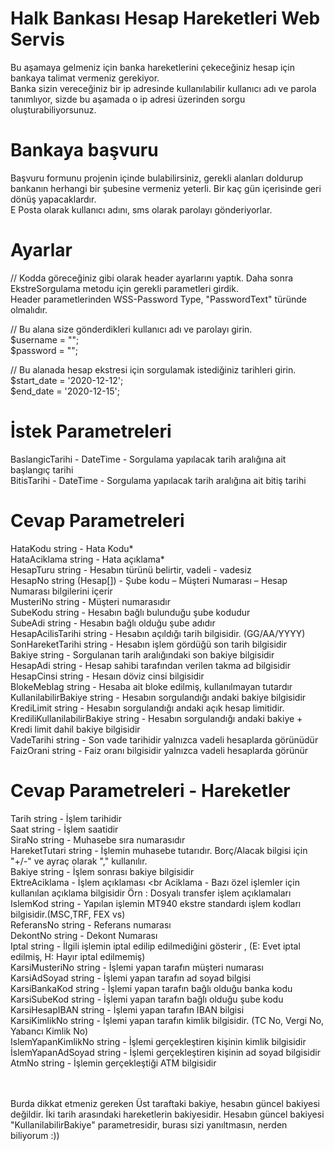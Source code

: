 # Halk Bankası Hesap Hareketleri Web Servis
Bu aşamaya gelmeniz için banka hareketlerini çekeceğiniz hesap için bankaya talimat vermeniz gerekiyor. <br>
Banka sizin vereceğiniz bir ip adresinde kullanılabilir  kullanıcı adı ve parola tanımlıyor, sizde bu aşamada o ip adresi üzerinden sorgu oluşturabiliyorsunuz.

# Bankaya başvuru
Başvuru formunu projenin içinde bulabilirsiniz, gerekli alanları doldurup bankanın herhangi bir şubesine vermeniz yeterli. Bir kaç gün içerisinde geri dönüş yapacaklardır. <br>
E Posta olarak kullanıcı adını, sms olarak parolayı gönderiyorlar.


# Ayarlar
// Kodda göreceğiniz gibi olarak header ayarlarını yaptık. Daha sonra EkstreSorgulama metodu için gerekli parametleri girdik.<br>
Header parametlerinden WSS-Password Type, "PasswordText" türünde olmalıdır.<br>

// Bu alana size gönderdikleri kullanıcı adı ve parolayı girin.<br>
$username = "";<br>
$password = "";<br>

// Bu alanada hesap ekstresi için sorgulamak istediğiniz tarihleri girin. <br>
$start_date = '2020-12-12'; <br>
$end_date = '2020-12-15'; <br>

# İstek Parametreleri
BaslangicTarihi - DateTime - Sorgulama yapılacak tarih aralığına ait
başlangıç tarihi <br>
BitisTarihi -  DateTime - Sorgulama yapılacak tarih aralığına ait bitiş tarihi

# Cevap Parametreleri

HataKodu string -  Hata Kodu* <br>
HataAciklama string - Hata açıklama* <br>
HesapTuru string - Hesabın türünü belirtir, vadeli - vadesiz <br>
HesapNo string (Hesap[]) - Şube kodu – Müşteri Numarası – Hesap Numarası bilgilerini içerir <br>
MusteriNo string - Müşteri numarasıdır <br>
SubeKodu string - Hesabın bağlı bulunduğu şube kodudur <br>
SubeAdi string - Hesabın bağlı olduğu şube adıdır <br>
HesapAcilisTarihi string - Hesabın açıldığı tarih bilgisidir. (GG/AA/YYYY) <br>
SonHareketTarihi string - Hesabın işlem gördüğü son tarih bilgisidir <br>
Bakiye string - Sorgulanan tarih aralığındaki son bakiye bilgisidir <br>
HesapAdi string - Hesap sahibi tarafından verilen takma ad bilgisidir <br>
HesapCinsi string - Hesaın döviz cinsi bilgisidir <br> 
BlokeMeblag string - Hesaba ait bloke edilmiş, kullanılmayan tutardır <br>
KullanilabilirBakiye string - Hesabın sorgulandığı andaki bakiye bilgisidir<br>
KrediLimit string - Hesabın sorgulandığı andaki açık hesap limitidir.<br>
KrediliKullanilabilirBakiye string - Hesabın sorgulandığı andaki bakiye + Kredi limit dahil bakiye bilgisidir <br>
VadeTarihi string - Son vade tarihidir yalnızca vadeli hesaplarda görünüdür<br>
FaizOrani string - Faiz oranı bilgisidir yalnızca vadeli hesaplarda görünür <br>

# Cevap Parametreleri - Hareketler
Tarih string - İşlem tarihidir <br>
Saat string - İşlem saatidir <br>
SiraNo string - Muhasebe sıra numarasıdır <br>
HareketTutari string - İşlemin muhasebe tutarıdır. Borç/Alacak bilgisi için "+/-" ve ayraç olarak "," kullanılır.<br>
Bakiye string - İşlem sonrası bakiye bilgisidir <br>
EktreAciklama  - İşlem açıklaması <br
Aciklama - Bazı özel işlemler için kullanılan açıklama bilgisidir Örn : Dosyalı transfer işlem açıklamaları <br>
IslemKod string - Yapılan işlemin MT940 ekstre standardı işlem kodları bilgisidir.(MSC,TRF, FEX vs) <br>
ReferansNo string - Referans numarası <br>
DekontNo string - Dekont Numarası <br>
Iptal string - İlgili işlemin iptal edilip edilmediğini gösterir , (E: Evet iptal edilmiş, H: Hayır iptal edilmemiş) <br>
KarsiMusteriNo string - İşlemi yapan tarafın müşteri numarası <br>
KarsiAdSoyad string - İşlemi yapan tarafın ad soyad bilgisi <br>
KarsiBankaKod string - İşlemi yapan tarafın bağlı olduğu banka kodu <br>
KarsiSubeKod string - İşlemi yapan tarafın bağlı olduğu şube kodu <br>
KarsiHesapIBAN string - İşlemi yapan tarafın IBAN bilgisi <br>
KarsiKimlikNo string - İşlemi yapan tarafın kimlik bilgisidir. (TC No, Vergi No, Yabancı Kimlik No) <br>
IslemYapanKimlikNo string - İşlemi gerçekleştiren kişinin kimlik bilgisidir <br>
İslemYapanAdSoyad string - İşlemi gerçekleştiren kişinin ad soyad bilgisidir <br>
AtmNo string - İşlemin gerçekleştiği ATM bilgisidir 

<br><br>
Burda dikkat etmeniz gereken Üst taraftaki bakiye, hesabın güncel bakiyesi değildir. İki tarih arasındaki hareketlerin bakiyesidir. Hesabın güncel bakiyesi "KullanilabilirBakiye" parametresidir, burası sizi yanıltmasın, nerden biliyorum :)) 

